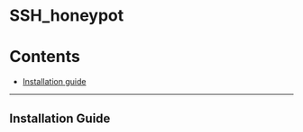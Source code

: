 # SSH_honeypot

# Contents

  - [Installation guide](#installation-guide)


--- 

## Installation Guide

